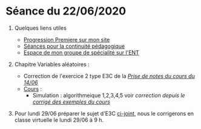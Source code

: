 # Séance du 22/06/2020


1. Quelques liens utiles 
   * [Progression Premiere sur mon site](http://www.frederic-junier.org/Premiere2020/Progression/Premiere_2020.html)
   * [Séances pour la continuité pédagogique](https://frederic-junier.github.io/Premiere/)
   * [Espace de mon groupe de spécialité sur l'ENT](https://le-parc.ent.auvergnerhonealpes.fr/classes/premiere-specialite-maths/groupejunier/)


2. Chapitre Variables aléatoires :
   * Correction de l'exercice 2 type E3C de la _[Prise de notes du cours du 14/06](notes/2020-06-14-Note-16-17.pdf)_
   * [Cours](https://frederic-junier.org/Premiere2020/Cours/PremiereCoursVariablesAleatoires-2019V1-Web.pdf) :
     * Simulation : algorithmeique 1,2,3,4,5 voir  _correction depuis le [corrigé des exemples du cours](../VariablesAleatoires/Cours/Corrige-VariablesAleatoires-2019.pdf)_

3. Pour lundi 29/06 préparer le sujet d'E3C [ci-joint](../E3C/MATHG-33231-1026.pdf), nous le corrigerons en classe virtuelle le lundi 29/06 à 9 h.
